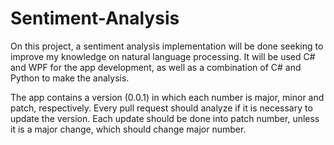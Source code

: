 ﻿# Sentiment-Analysis
On this project, a sentiment analysis implementation will be done seeking to improve my knowledge on natural language processing.
It will be used C# and WPF for the app development, as well as a combination of C# and Python to make the analysis.

The app contains a version (0.0.1) in which each number is major, minor and patch, respectively.
Every pull request should analyze if it is necessary to update the version. Each update should be done into patch number, unless it is a major change, which should change major number.
